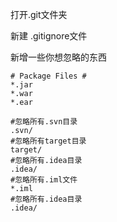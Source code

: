 

打开.git文件夹

新建 .gitignore文件

新增一些你想忽略的东西

```text
# Package Files #
*.jar
*.war
*.ear

#忽略所有.svn目录
.svn/
#忽略所有target目录
target/
#忽略所有.idea目录
.idea/
#忽略所有.iml文件
*.iml
#忽略所有.idea目录
.idea/
```







